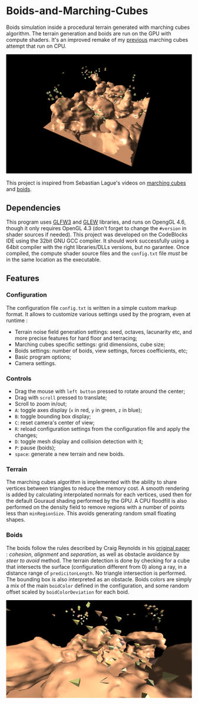 # Boids-and-Marching-Cubes
Boids simulation inside a procedural terrain generated with marching cubes algorithm. The terrain generation and boids are run on the GPU with compute shaders.
It's an improved remake of my [previous](https://github.com/Krafpy/Marching-Cubes) marching cubes attempt that run on CPU.

![Screenshot](screenshots/screenshot5.PNG)

This project is inspired from Sebastian Lague's videos on [marching cubes](https://www.youtube.com/watch?v=M3iI2l0ltbE) and [boids](https://www.youtube.com/watch?v=bqtqltqcQhw).

## Dependencies
This program uses [GLFW3](https://www.glfw.org/) and [GLEW](http://glew.sourceforge.net/) libraries, and runs on OpengGL 4.6, though it only requires OpenGL 4.3 (don't forget to change the `#version` in shader sources if needed). This project was developed on the CodeBlocks IDE using the 32bit GNU GCC compiler. It should work successfully using a 64bit compiler with the right libraries/DLLs versions, but no garantee. 
Once compiled, the compute shader source files and the `config.txt` file _must_ be in the same location as the executable.

## Features
### Configuration
The configuration file `config.txt` is written in a simple custom markup format. It allows to customize various settings used by the program, even at runtime :
* Terrain noise field generation settings: seed, octaves, lacunarity etc, and more precise features for hard floor and terracing;
* Marching cubes specific settings: grid dimensions, cube size;
* Boids settings: number of boids, view settings, forces coefficients, etc;
* Basic program options;
* Camera settings.

### Controls
* Drag the mouse with `left button` pressed to rotate around the center;
* Drag with `scroll` pressed to translate;
* Scroll to zoom in/out;
* `A`: toggle axes display (`x` in red, `y` in green, `z` in blue);
* `B`: toggle bounding box display;
* `C`: reset camera's center of view;
* `R`: reload configuration settings from the configuration file and apply the changes;
* `D`: toggle mesh display and collision detection with it;
* `P`: pause (boids);
* `space`: generate a new terrain and new boids.

### Terrain
The marching cubes algorithm is implemented with the ability to share vertices between triangles to reduce the memory cost. A smooth rendering is added by calculating interpolated normals for each vertices, used then for the default Gouraud shading performed by the GPU. A CPU floodfill is also performed on the density field to remove regions with a number of points less than `minRegionSize`. This avoids generating random small floating shapes.

### Boids
The boids follow the rules described by Craig Reynolds in his [original paper](https://www.cs.toronto.edu/~dt/siggraph97-course/cwr87/) : _cohesion_, _alignment_ and _separation_, as well as obstacle avoidance by _steer to avoid_ method. The terrain detection is done by checking for a cube that intersects the surface (configuration different from 0) along a ray, in a distance range of `predicitonLength`. No triangle intersection is performed. The bounding box is also interpreted as an obstacle. Boids colors are simply a mix of the main `boidColor` defined in the configuration, and some random offset scaled by `boidColorDeviation` for each boid.

![Screenshot](screenshots/screenshot7.PNG)
